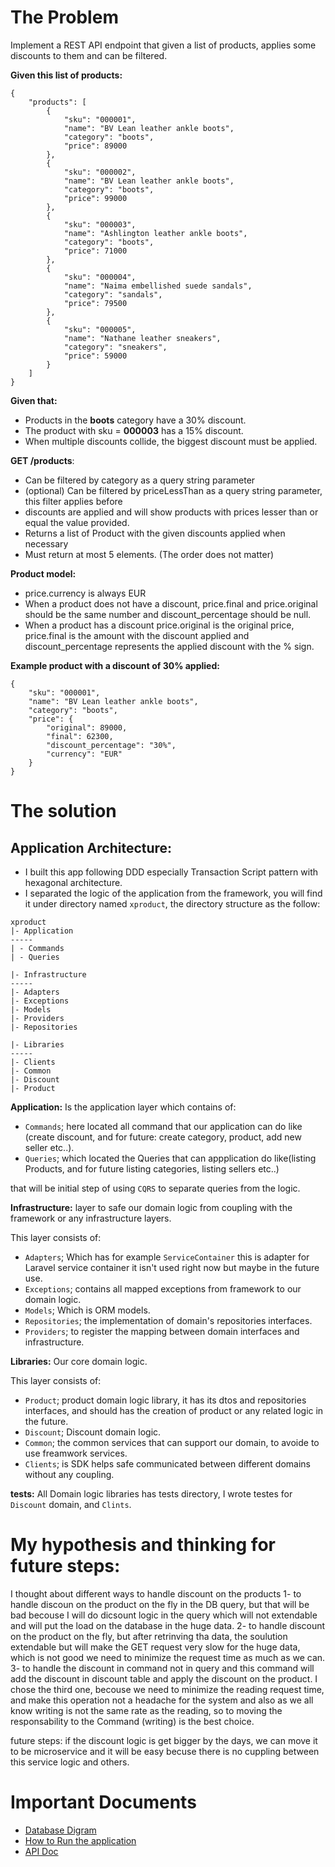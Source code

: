 # The Problem
Implement a REST API endpoint that given a list of products, applies some discounts to them
and can be filtered.

**Given this list of products:**
```
{
    "products": [
        {
            "sku": "000001",
            "name": "BV Lean leather ankle boots",
            "category": "boots",
            "price": 89000
        },
        {
            "sku": "000002",
            "name": "BV Lean leather ankle boots",
            "category": "boots",
            "price": 99000
        },
        {
            "sku": "000003",
            "name": "Ashlington leather ankle boots",
            "category": "boots",
            "price": 71000
        },
        {
            "sku": "000004",
            "name": "Naima embellished suede sandals",
            "category": "sandals",
            "price": 79500
        },
        {
            "sku": "000005",
            "name": "Nathane leather sneakers",
            "category": "sneakers",
            "price": 59000
        }
    ]
}
```
**Given that:**
- Products in the **boots** category have a 30% discount.
- The product with sku = **000003** has a 15% discount.
- When multiple discounts collide, the biggest discount must be applied.

**GET /products**:
- Can be filtered by category as a query string parameter
- (optional) Can be filtered by priceLessThan as a query string parameter, this filter applies before
- discounts are applied and will show products with prices lesser than or equal the value provided.
- Returns a list of Product with the given discounts applied when necessary
- Must return at most 5 elements. (The order does not matter)

**Product model:**
- price.currency is always EUR
- When a product does not have a discount, price.final and price.original should be the same number
and discount_percentage should be null.
- When a product has a discount price.original is the original price, price.final is the amount with the
discount applied and discount_percentage represents the applied discount with the % sign.

**Example product with a discount of 30% applied:**
```
{
    "sku": "000001",
    "name": "BV Lean leather ankle boots",
    "category": "boots",
    "price": {
        "original": 89000,
        "final": 62300,
        "discount_percentage": "30%",
        "currency": "EUR"
    }
}
```

# The solution

## Application Architecture:
- I built this app following DDD especially Transaction Script pattern with hexagonal architecture.
- I separated the logic of the application from the framework, you will find it under directory named `xproduct`, the directory structure as the follow:

```
xproduct
|- Application
-----
| - Commands
| - Queries

|- Infrastructure
-----
|- Adapters
|- Exceptions
|- Models
|- Providers
|- Repositories

|- Libraries
-----
|- Clients
|- Common
|- Discount
|- Product

```

**Application:** Is the application layer which contains of:
- `Commands`; here located all command that our application can do like (create discount, and for future: create category, product, add new seller etc..).
- `Queries`; which located the Queries that can appplication do like(listing Products, and for future listing categories, listing sellers etc..)

that will be initial step of using `CQRS` to separate queries from the logic.

**Infrastructure:** layer to safe our domain logic from coupling with the framework or any infrastructure layers.

This layer consists of:
- `Adapters`; Which has for example `ServiceContainer` this is adapter for Laravel service container it isn't used right now but maybe in the future use.
- `Exceptions`; contains all mapped exceptions from framework to our domain logic.
- `Models`; Which is ORM models.
- `Repositories`; the implementation of domain's repositories interfaces.
- `Providers`; to register the mapping between domain interfaces and infrastructure.

**Libraries:** Our core domain logic.

This layer consists of:
- `Product`; product domain logic library, it has its dtos and repositories interfaces, and should has the creation of product or any related logic in the future.
- `Discount`; Discount domain logic.
- `Common`; the common services that can support our domain, to avoide to use freamwork services.
- `Clients`; is SDK helps safe communicated between different domains without any coupling.

**tests:** All Domain logic libraries has tests directory, I wrote testes for `Discount` domain, and `Clints`.

# My hypothesis and thinking for future steps:
I thought about different ways to handle discount on the products
1- to handle discoun on the product on the fly in the DB query, but that will be bad becouse I will do dicsount logic in the query which will not extendable and will put the load on the database in the huge data.
2- to handle discount on the product on the fly, but after retrinving tha data, the soulution extendable but will make the GET request very slow for the huge data, which is not good we need to minimize the request time as much as we can.
3- to handle the discount in command not in query and this command will add the discount in discount table and apply the discount on the product.
I chose the third one, becouse we need to minimize the reading request time, and make this operation not a headache for the system and also as we all know writing is not the same rate as the reading, so to moving the responsability to the Command (writing) is the best choice.

future steps:
if the discount logic is get bigger by the days, we can move it to be microservice and it will be easy becuse there is no cuppling between this service logic and others.

# Important Documents
- [Database Digram](./ERD.png)
- [How to Run the application](./HowToRun.md)
- [API Doc](./src/APIDoc.md)

